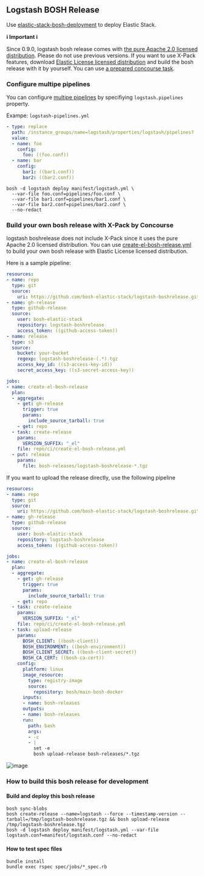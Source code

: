 ## Logstash BOSH Release

Use [elastic-stack-bosh-deployment](https://github.com/bosh-elastic-stack/elastic-stack-bosh-deployment) to deploy Elastic Stack.

**ℹ️ Important ℹ️**

Since 0.9.0, logstash bosh release comes with [the pure Apache 2.0 licensed distribution](https://www.elastic.co/downloads/logstash-oss).
Please do not use previous versions.
If you want to use X-Pack features, download [Elastic License licensed distribution](https://www.elastic.co/jp/downloads/logstash) and build the bosh release with it by yourself. You can use [a prepared concourse task](#build-your-own-bosh-release-with-x-pack-by-concourse). 

### Configure multipe pipelines

You can configure [multipe pipelines](https://www.elastic.co/guide/en/logstash/current/multiple-pipelines.html) by specifiying `logstash.pipelines` property.

Exampe: `logstash-pipelines.yml`

```yaml
- type: replace
  path: /instance_groups/name=logstash/properties/logstash/pipelines?
  value:
  - name: foo
    config:
      foo: ((foo.conf))
  - name: bar
    config:
      bar1: ((bar1.conf))
      bar2: ((bar2.conf))
```

```
bosh -d logstash deploy manifest/logstash.yml \
  --var-file foo.conf=pipelines/foo.conf \
  --var-file bar1.conf=pipelines/bar1.conf \
  --var-file bar2.conf=pipelines/bar2.conf \
  --no-redact
```

### Build your own bosh release with X-Pack by Concourse

logstash boshrelease does not include X-Pack since it uses the pure Apache 2.0 licensed distribution.
You can use [create-el-bosh-release.yml](ci/create-el-bosh-release.yml) to build your own bosh release with Elastic License licensed distribution.

Here is a sample pipeline:

```yaml
resources:
- name: repo
  type: git
  source:
    uri: https://github.com/bosh-elastic-stack/logstash-boshrelease.git
- name: gh-release
  type: github-release
  source:
    user: bosh-elastic-stack
    repository: logstash-boshrelease
    access_token: ((github-access-token))
- name: release
  type: s3
  source:
    bucket: your-bucket
    regexp: logstash-boshrelease-(.*).tgz
    access_key_id: ((s3-access-key-id))
    secret_access_key: ((s3-secret-access-key))

jobs:
- name: create-el-bosh-release
  plan:
  - aggregate:
    - get: gh-release
      trigger: true
      params:
        include_source_tarball: true
    - get: repo
  - task: create-release
    params:
      VERSION_SUFFIX: "_el"
    file: repo/ci/create-el-bosh-release.yml
  - put: release
    params:
      file: bosh-releases/logstash-boshrelease-*.tgz
```

If you want to upload the release directly, use the following pipeline

```yaml
resources:
- name: repo
  type: git
  source:
    uri: https://github.com/bosh-elastic-stack/logstash-boshrelease.git
- name: gh-release
  type: github-release
  source:
    user: bosh-elastic-stack
    repository: logstash-boshrelease
    access_token: ((github-access-token))

jobs:
- name: create-el-bosh-release
  plan:
  - aggregate:
    - get: gh-release
      trigger: true
      params:
        include_source_tarball: true
    - get: repo
  - task: create-release
    params:
      VERSION_SUFFIX: "_el"
    file: repo/ci/create-el-bosh-release.yml
  - task: upload-release
    params:
      BOSH_CLIENT: ((bosh-client))
      BOSH_ENVIRONMENT: ((bosh-environment))
      BOSH_CLIENT_SECRET: ((bosh-client-secret))
      BOSH_CA_CERT: ((bosh-ca-cert))
    config:
      platform: linux
      image_resource:
        type: registry-image
        source:
          repository: bosh/main-bosh-docker
      inputs:
      - name: bosh-releases
      outputs:
      - name: bosh-releases
      run:
        path: bash
        args:
        - -c
        - |
          set -e
          bosh upload-release bosh-releases/*.tgz
```

![image](https://user-images.githubusercontent.com/106908/54048835-33fa3b00-421e-11e9-84f7-1d0225a4f114.png)

### How to build this bosh release for development

#### Build and deploy this bosh release

```
bosh sync-blobs
bosh create-release --name=logstash --force --timestamp-version --tarball=/tmp/logstash-boshrelease.tgz && bosh upload-release /tmp/logstash-boshrelease.tgz
bosh -d logstash deploy manifest/logstash.yml --var-file logstash.conf=manifest/logstash.conf --no-redact
```

#### How to test spec files

```
bundle install
bundle exec rspec spec/jobs/*_spec.rb
```
